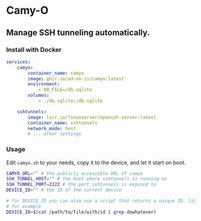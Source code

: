 # Camy-O

## Manage SSH tunneling automatically.

### Install with Docker

```yaml
services:
    camyo:
        container_name: camyo
        image: ghcr.io/ad-on-is/camyo:latest
        environment:
            - DB_FILE=/db.sqlite
        volumes:
            - ./db.sqlite:/db.sqlite

    sshtunnels:
        image: lscr.io/linuxserver/openssh-server:latest
        container_name: sshtunnels
        network_mode: host
        # ... other settings

```

### Usage

Edit `camyo.sh` to your needs, copy it to the device, and let it start on boot.

```bash
CAMYO_URL="" # the publicly accessible URL of camyo
SSH_TUNNEL_HOST="" # the host where sshtunnels is running on 
SSH_TUNNEL_PORT=2222 # the port sshtunnels is exposed to
DEVICE_ID="" # the ID of the current device

# for DEVICE_ID you can also use a script that returns a unique ID, like the serial number
# for example
DEVICE_ID=$(cat /path/to/file/with/id | grep dowhatever)

```


